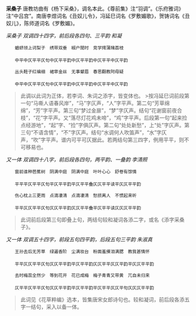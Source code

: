 **采桑子** 唐教坊曲有《杨下采桑》，调名本此。《尊前集》注“羽调”。《乐府雅词》注“中吕宫”。南唐李煜词名《丑奴儿令》，冯延巳词名《罗敷媚歌》，贺铸词名《丑奴儿》，陈师道词名《罗敷媚》。

*采桑子 双调四十四字，前后段各四句、三平韵 和凝* 
```
　　蝤蛴领上诃梨子　绣带双垂　椒户閒时　竞学摴蒲赌荔枝　
　　
　　中平中仄平平仄句中仄平平韵中仄平平韵中仄平平中仄平韵

　　丛头鞋子红编细　裙窣金丝　无事颦眉　春思翻教阿母疑　
　　
　　中平中仄平平仄句中仄平平韵中仄平平韵中仄平平中仄平韵
```

>此调以此词为正体，若李词、朱词之添字，皆变体也。 >按冯延巳词前段第一句“马嘶人语春风岸”，“马”字仄声，“人”字平声。第二句“芳草绵绵”，“芳”字平声。第三句“梦过金扉”，“梦”字仄声。结句“花谢窗前夜合枝”，“花”字平声。又“落尽灯花鸡未啼”，“鸡”字平声。后段第一句“起来捡点经游地”，“起”字、“捡”字俱仄声。第二句“处处新愁”，上“处”字仄声。第三句“不语含情”，“不”字仄声。结句“水调何人吹笛声”，“水”字仄声，“吹”字平声。谱内可平可仄据此。若两结句第三四字，例用平平，则不可移易也。

*又一体 双调四十八字，前后段各四句，两平韵、一叠韵 李清照* 
```
　　窗前谁种芭蕉树　阴满中庭　阴满中庭　叶叶心心　舒卷有馀情　
　　
　　平平平仄平平仄句平仄平平韵平仄平平叠仄仄平平读平仄仄平平韵

　　伤心枕上三更雨　点滴凄清　点滴凄清　愁损离人　不惯起来听　
　　
　　平平仄仄平平仄句仄仄平平韵仄仄平平叠平仄平平读仄仄仄平平韵
```

>此词前后段第三句即叠上句，两结句较和凝词各添二字，或名《添字采桑子》。

*又一体 双调五十四字，前段五句四平韵，后段五句三平韵 朱淑真* 
```
　　王孙去后无芳草　绿遍香阶　尘满妆台　粉面羞搽泪满腮　教我甚情怀　
　　
　　平平仄仄平平仄句仄仄平平韵平仄平平韵仄仄平平仄仄平韵平仄仄平平韵

　　去时梅蕊全然少　等到花开　花已成梅　梅子青青又带黄　兀自未归来　
　　
　　仄平平仄平平仄句仄仄平平韵平仄平平韵平仄平平仄仄平句仄仄仄平平韵
```

>此词见《花草粹编》选本，皆集唐宋女郎诗句也。较和凝词，前后段各添五字一结句，采入以备一体。
